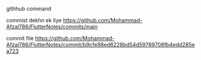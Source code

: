 githhub command 

commist dekhn ek  liye 
https://github.com/Mohammad-Afzal786/FlutterNotes/commits/main




commit file 
https://github.com/Mohammad-Afzal786/FlutterNotes/commit/b9cfe98ed6228bd54d59789708fb4edd285ea723
